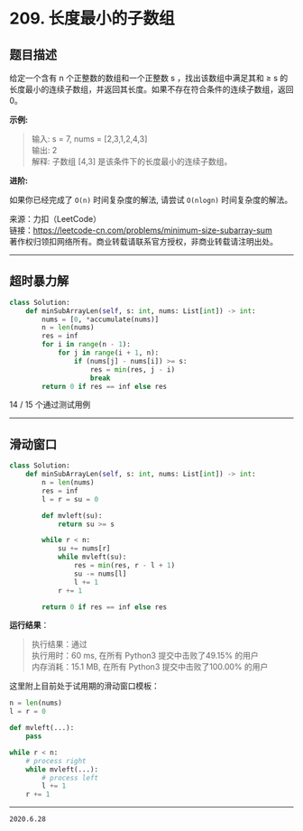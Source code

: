# 209. 长度最小的子数组

## 题目描述

给定一个含有 n 个正整数的数组和一个正整数 s ，找出该数组中满足其和 ≥ s 的长度最小的连续子数组，并返回其长度。如果不存在符合条件的连续子数组，返回 0。

**示例:**

> 输入: s = 7, nums = [2,3,1,2,4,3]  
> 输出: 2  
> 解释: 子数组 [4,3] 是该条件下的长度最小的连续子数组。

**进阶:**

如果你已经完成了 `O(n)` 时间复杂度的解法, 请尝试 `O(nlogn)` 时间复杂度的解法。

来源：力扣（LeetCode）  
链接：<https://leetcode-cn.com/problems/minimum-size-subarray-sum>  
著作权归领扣网络所有。商业转载请联系官方授权，非商业转载请注明出处。

---

## 超时暴力解

```python
class Solution:
    def minSubArrayLen(self, s: int, nums: List[int]) -> int:
        nums = [0, *accumulate(nums)]
        n = len(nums)
        res = inf
        for i in range(n - 1):
            for j in range(i + 1, n):
                if (nums[j] - nums[i]) >= s:
                    res = min(res, j - i)
                    break
        return 0 if res == inf else res

```

14 / 15 个通过测试用例

---

## 滑动窗口

```python
class Solution:
    def minSubArrayLen(self, s: int, nums: List[int]) -> int:
        n = len(nums)
        res = inf
        l = r = su = 0

        def mvleft(su):
            return su >= s

        while r < n:
            su += nums[r]
            while mvleft(su):
                res = min(res, r - l + 1)
                su -= nums[l]
                l += 1
            r += 1

        return 0 if res == inf else res
```

**运行结果**：

> 执行结果：通过  
> 执行用时：60 ms, 在所有 Python3 提交中击败了49.15% 的用户  
> 内存消耗：15.1 MB, 在所有 Python3 提交中击败了100.00% 的用户

这里附上目前处于试用期的滑动窗口模板：

```python
n = len(nums)
l = r = 0

def mvleft(...):
    pass

while r < n:
    # process right
    while mvleft(...):
        # process left
        l += 1
    r += 1

```

---

`2020.6.28`
